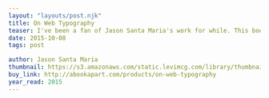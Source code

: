 ```yaml
---
layout: "layouts/post.njk"
title: On Web Typography
teaser: I've been a fan of Jason Santa Maria's work for while. This books has some great quick hits for setting type of the web.
date: 2015-10-08
tags: post

author: Jason Santa Maria
thumbnail: https://s3.amazonaws.com/static.levimcg.com/library/thumbnail-web-typography.png
buy_link: http://abookapart.com/products/on-web-typography
year_read: 2015
---
```

